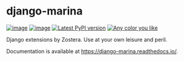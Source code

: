 # django-marina

[![image](https://travis-ci.org/zostera/django-marina.svg?branch=master)](https://travis-ci.org/zostera/django-marina)
[![image](https://coveralls.io/repos/github/zostera/django-marina/badge.svg?branch=develop)](https://coveralls.io/github/zostera/django-marina?branch=develop)
[![Latest PyPI version](https://img.shields.io/pypi/v/django-marina.svg)](https://pypi.python.org/pypi/django-marina)
[![Any color you like](https://img.shields.io/badge/code%20style-black-000000.svg)](https://github.com/ambv/black)

Django extensions by Zostera. Use at your own leisure and peril.

Documentation is available at <https://django-marina.readthedocs.io/>.
